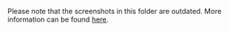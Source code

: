 Please note that the screenshots in this folder are outdated. More information can be found [here](https://github.com/corona-warn-app/cwa-documentation/blob/master/ui_screens.md#screens).
